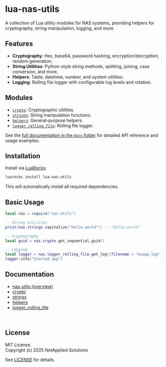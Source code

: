 # lua-nas-utils

A collection of Lua utility modules for NAS systems, providing helpers for cryptography, string manipulation, logging, and more.

## Features

- **Cryptography**: Hex, base64, password hashing, encryption/decryption, random generation.
- **String Utilities**: Python-style string methods, splitting, joining, case conversion, and more.
- **Helpers**: Table, datetime, number, and system utilities.
- **Logging**: Rolling file logger with configurable log levels and rotation.

## Modules

- [`crypto`](./docs/crypto.md): Cryptographic utilities.
- [`strings`](./docs/strings.md): String manipulation functions.
- [`helpers`](./docs/helpers.md): General-purpose helpers.
- [`logger_rolling_file`](./docs/logger_rolling_file.md): Rolling file logger.

See the [full documentation in the `docs` folder](./docs/) for detailed API reference and usage examples.

## Installation

Install via [LuaRocks](https://luarocks.org/modules/netapplied/lua-nas-utils):

```sh
luarocks install lua-nas-utils
```

This will automatically install all required dependencies.

## Basic Usage

```lua
local nas = require("nas-utils")

-- String utilities
print(nas.strings.capitalize("hello world")) -- "Hello world"

-- Cryptography
local guid = nas.crypto.get_sequential_guid()

-- Logging
local logger = nas.logger_rolling_file.get_log({filename = "myapp.log"})
logger:info("Started app")
```

## Documentation

- [nas-utils (overview)](./docs/nas-utils.md)
- [crypto](./docs/crypto.md)
- [strings](./docs/strings.md)
- [helpers](./docs/helpers.md)
- [logger_rolling_file](./docs/logger_rolling_file.md)

<br>

## License

MIT License.  
Copyright (c) 2025 NetApplied Solutions
    
See [LICENSE](./LICENSE) for details.
